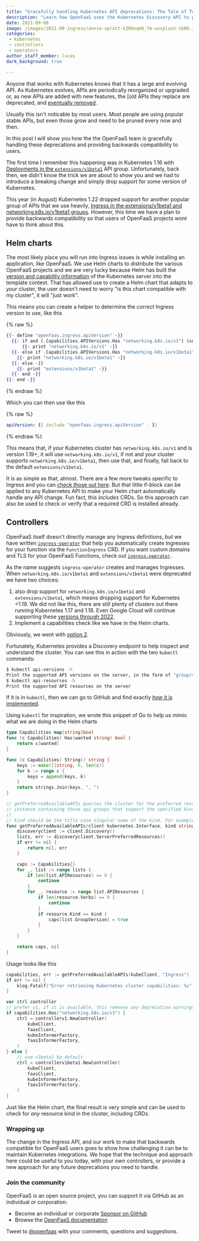 ```yaml
---
title: "Gracefully handling Kubernetes API deprecations: The Tale of Two Ingresses."
description: "Learn how OpenFaaS uses the Kubernetes Discovery API to provide backwards compatibility for Ingress on all Kubernetes versions."
date: 2021-09-08
image: /images/2021-09-ingress/annie-spratt-kZO9xqmO_TA-unsplash-1600.jpg
categories:
 - kubernetes
 - controllers
 - operators
author_staff_member: lucas
dark_background: true

---
```


Anyone that works with Kubernetes knows that it has a large and evolving API. As Kubernetes evolves, APIs are periodically reorganized or upgraded or, as new APIs are added with new features, the [old APIs they replace are deprecated, and [eventually removed](https://kubernetes.io/blog/2021/07/14/upcoming-changes-in-kubernetes-1-22/#kubernetes-api-removals).

Usually this isn't noticable by most users. Most people are using popular stable APIs, but even those grow and need to be pruned every now and then.

In this post I will show you how the the OpenFaaS team is gracefully handling these deprecations and providing backwards compatibility to users.

The first time I remember this happening was in Kubernetes 1.16 with [Deployments in the `extensions/v1beta1`](https://kubernetes.io/blog/2019/07/18/api-deprecations-in-1-16/) API group. Unfortunately, back then, we didn't know the trick we are about to show you and we had to introduce a breaking change and simply drop support for some version of Kubernetes.

This year (in August) Kubernetes 1.22 dropped support for another popular group of APIs that we use heavily, [Ingress in the extensions/v1beta1 and networking.k8s.io/v1beta1 groups](https://kubernetes.io/blog/2021/07/14/upcoming-changes-in-kubernetes-1-22/). However, this time we have a plan to provide backwards compatibility so that users of OpenFaaS projects wont have to think about this.

## Helm charts

The most likely place you will run into Ingress issues is while installing an application, like OpenFaaS. We use Helm charts to distribute the various OpenFaaS projects and we are very lucky because Helm has built the [version and capability information](https://helm.sh/docs/chart_template_guide/builtin_objects/) of the Kubernetes server into the template context. That has allowed use to create a Helm chart that adapts to _your_ cluster, the user doesn't need to worry "is this chart compatible with my cluster", it will "just work".

This means you can create a helper to determine the correct Ingress version to use, like this

{% raw %}
```handlebars
{{- define "openfaas.ingress.apiVersion" -}}
  {{- if and (.Capabilities.APIVersions.Has "networking.k8s.io/v1") (semverCompare ">= 1.19.x" .Capabilities.KubeVersion.Version -}}
      {{- print "networking.k8s.io/v1" -}}
  {{- else if .Capabilities.APIVersions.Has "networking.k8s.io/v1beta1" -}}
    {{- print "networking.k8s.io/v1beta1" -}}
  {{- else -}}
    {{- print "extensions/v1beta1" -}}
  {{- end -}}
{{- end -}}
```
{% endraw %}

Which you can then use like this

{% raw %}
```yaml
apiVersion: {{ include "openfaas.ingress.apiVersion" . }}
```
{% endraw %}

This means that, if your Kubernetes cluster has `networking.k8s.io/v1` and is version 1.19+, it will use `networking.k8s.io/v1`, if not and your cluster supports `networking.k8s.io/v1beta1`, then use that, and finally, fall back to the default `extensions/v1beta1`.

It is as simple as that, almost. There are a few more tweaks specific to Ingress and you can [check those out here](https://github.com/openfaas/faas-netes/pull/817/files). But that little if-block can be applied to any Kubernetes API to make your Helm chart automatically handle any API change. Fun fact, this _includes_ CRDs. So this approach can also be used to check or verify that a required CRD is installed already.

## Controllers

OpenFaaS itself doesn't directly manage any Ingress definitions, _but_ we have written [`ingress-operator`](https://github.com/openfaas/ingress-operator) that help you automatically create Ingresses for your function via the `FunctionIngress` CRD. If you want custom domains and TLS for your OpenFaaS Functions, check out [`ingress-operator`](https://github.com/openfaas/ingress-operator).

As the name suggests `ingress-operator` creates and manages Ingresses. When `networking.k8s.io/v1beta1` and `extensions/v1beta1` were deprecated we have two choices:

1. also drop support for `networking.k8s.io/v1beta1` and `extensions/v1beta1`, which means dropping support for Kubernetes <1.19. We did not like this, there are still plenty of clusters out there running Kubernetes 1.17 and 1.18. Even Google Cloud will continue supporting these [versions through 2022](https://cloud.google.com/kubernetes-engine/docs/release-schedule).
2. Implement a capabilities check like we have in the Helm charts.

Obviously, we went with [option 2](https://github.com/openfaas/ingress-operator/pull/54).

Fortunately, Kubernetes provides a Discovery endpoint to help inspect and understand the cluster. You can see this in action with the two `kubectl` commands:

```sh
$ kubectl api-versions -h
Print the supported API versions on the server, in the form of "group/version"
$ kubectl api-resources -h
Print the supported API resources on the server
```

If it is in `kubectl`, then we can go to GitHub and find exactly [_how_ it is implemented](https://github.com/kubernetes/kubectl/blob/6e3acf365da52074b1be8c99ec644a57e60bfec8/pkg/cmd/apiresources/apiresources.go#L167-L197).


Using `kubectl` for inspiration, we wrote this snippet of Go to help us mimic what we are doing in the Helm charts

```go
type Capabilities map[string]bool
func (c Capabilities) Has(wanted string) bool {
	return c[wanted]
}

func (c Capabilities) String() string {
	keys := make([]string, 0, len(c))
	for k := range c {
		keys = append(keys, k)
	}
	return strings.Join(keys, ", ")
}

// getPreferredAvailableAPIs queries the cluster for the preferred resources information and returns a Capabilities
// instance containing those api groups that support the specified kind.
//
// kind should be the title case singular name of the kind. For example, "Ingress" is the kind for a resource "ingress".
func getPreferredAvailableAPIs(client kubernetes.Interface, kind string) (Capabilities, error) {
	discoveryclient := client.Discovery()
	lists, err := discoveryclient.ServerPreferredResources()
	if err != nil {
		return nil, err
	}

	caps := Capabilities{}
	for _, list := range lists {
		if len(list.APIResources) == 0 {
			continue
		}
		for _, resource := range list.APIResources {
			if len(resource.Verbs) == 0 {
				continue
			}
			if resource.Kind == kind {
				caps[list.GroupVersion] = true
			}
		}
	}

	return caps, nil
}
```

Usage looks like this

```go
capabilities, err := getPreferredAvailableAPIs(kubeClient, "Ingress")
if err != nil {
    klog.Fatalf("Error retrieving Kubernetes cluster capabilities: %s", err.Error())
}

var ctrl controller
// prefer v1, if it is available, this removes any deprecation warnings
if capabilities.Has("networking.k8s.io/v1") {
    ctrl = controllerv1.NewController(
        kubeClient,
        faasClient,
        kubeInformerFactory,
        faasInformerFactory,
    )
} else {
    // use v1beta1 by default
    ctrl = controllerv1beta1.NewController(
        kubeClient,
        faasClient,
        kubeInformerFactory,
        faasInformerFactory,
    )
}
```

Just like the Helm chart, the final result is very simple and can be used to check for _any_ resource kind in the cluster, including CRDs.

### Wrapping up

The change in the Ingress API, and our work to make that backwards compatible for OpenFaaS users goes to show how challenging it can be to maintain Kubernetes integrations. We hope that the technique and approach here could be useful to you today, with your own controllers, or provide a new approach for any future deprecations you need to handle.

### Join the community

OpenFaaS is an open source project, you can support it via GitHub as an individual or corporation:

* Become an individual or corporate [Sponsor on GitHub](https://github.com/sponsors/openfaas)
* Browse the [OpenFaaS documentation](https://docs.openfaas.com)

Tweet to [@openfaas](https://twitter.com/openfaas) with your comments, questions and suggestions.
